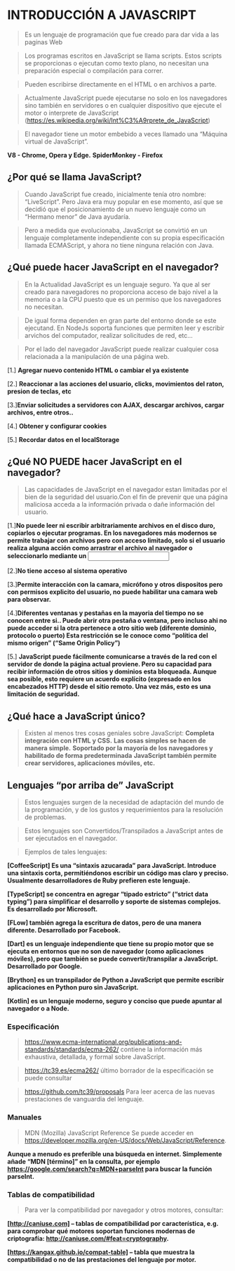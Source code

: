 # INTRODUCCIÓN A JAVASCRIPT

> Es un lenguaje de programación que fue creado para dar vida a las paginas Web

> Los programas escritos en JavaScript se llama scripts. Estos scripts se proporcionas o ejecutan como texto plano, no necesitan una preparación especial o compilación para correr.

> Pueden escribirse directamente en el HTML o en archivos a parte.

> Actualmente JavaScript puede ejecutarse no solo en los navegadores sino también en servidores o en cualquier dispositivo que ejecute el motor o interprete de JavaScript (https://es.wikipedia.org/wiki/Int%C3%A9rprete_de_JavaScript)

> El navegador tiene un motor embebido a veces llamado una “Máquina virtual de JavaScript”.

**V8 - Chrome, Opera y Edge.**
**SpiderMonkey - Firefox**

## ¿Por qué se llama JavaScript?
> Cuando JavaScript fue creado, inicialmente tenía otro nombre: “LiveScript”. Pero Java era muy popular en ese momento, así que se decidió que el posicionamiento de un nuevo lenguaje como un “Hermano menor” de Java ayudaría.

> Pero a medida que evolucionaba, JavaScript se convirtió en un lenguaje completamente independiente con su propia especificación llamada ECMAScript, y ahora no tiene ninguna relación con Java.

## ¿Qué puede hacer JavaScript en el navegador?

> En la Actualidad JavaScript es un lenguaje seguro. Ya que al ser creado para navegadores no proporciona acceso de bajo nivel a la memoria o a la CPU puesto que es un permiso que los navegadores no necesitan.

> De igual forma dependen en gran parte del entorno donde se este ejecutand. En NodeJs soporta funciones que permiten leer y escribir arvichos del computador, realizar solicitudes de red, etc...

> Por el lado del navegador JavaScript puede realizar cualquier cosa relacionada a la manipulación de una página web.

[1.] **Agregar nuevo contenido HTML o cambiar el ya existente**

[2.] **Reaccionar a las acciones del usuario, clicks, movimientos del raton, presion de teclas, etc**

[3.]**Enviar solicitudes a servidores con AJAX, descargar archivos, cargar archivos, entre otros..**

[4.] **Obtener y configurar cookies**

[5.] **Recordar datos en el localStorage**

## ¿Qué NO PUEDE hacer JavaScript en el navegador?

> Las capacidades de JavaScript en el navegador estan limitadas por el bien de la seguridad del usuario.Con el fin de prevenir que una página maliciosa acceda a la información privada o dañe información del usuario.

[1.]**No puede leer ni escribir arbitrariamente archivos en el disco duro, copiarlos o ejecutar programas. En los navegadores más modernos se permite trabajar con archivos pero con acceso limitado, solo si el usuario realiza alguna acción como arrastrar el archivo al navegador o seleccionarlo mediante un <input>**

[2.]**No tiene acceso al sistema operativo**

[3.]**Permite interacción con la camara, micrófono y otros dispositos pero con permisos explicito del usuario, no puede habilitar una camara web para observar.**

[4.]**Diferentes ventanas y pestañas en la mayoria del tiempo no se conocen entre si.. Puede abrir otra pestaña o ventana, pero incluso ahi no puede acceder si la otra pertenece a otro sitio web (diferente dominio, protocolo o puerto) Esta restricción se le conoce como “política del mismo origen” (“Same Origin Policy”)**

[5.] **JavaScript puede fácilmente comunicarse a través de la red con el servidor de donde la página actual proviene. Pero su capacidad para recibir información de otros sitios y dominios esta bloqueada. Aunque sea posible, esto requiere un acuerdo explícito (expresado en los encabezados HTTP) desde el sitio remoto. Una vez más, esto es una limitación de seguridad.**

## ¿Qué hace a JavaScript único?

> Existen al menos tres cosas geniales sobre JavaScript:
**Completa integración con HTML y CSS.**
**Las cosas simples se hacen de manera simple.**
**Soportado por la mayoría de los navegadores y habilitado de forma predeterminada**
**JavaScript también permite crear servidores, aplicaciones móviles, etc.**

## Lenguajes “por arriba de” JavaScript

> Estos lenguajes surgen de la necesidad de adaptación del mundo de la programación, y de los gustos y requerimientos para la resolución de problemas.

> Estos lenguajes son Convertidos/Transpilados a JavaScript antes de ser ejecutados en el navegador.

> Ejemplos de tales lenguajes:

**[CoffeeScript] Es una “sintaxis azucarada” para JavaScript. Introduce una sintaxis corta, permitiéndonos escribir un código mas claro y preciso. Usualmente desarrolladores de Ruby prefieren este lenguaje.**

**[TypeScript] se concentra en agregar “tipado estricto” (“strict data typing”) para simplificar el desarrollo y soporte de sistemas complejos. Es desarrollado por Microsoft.**

**[FLow] también agrega la escritura de datos, pero de una manera diferente. Desarrollado por Facebook.**

**[Dart] es un lenguaje independiente que tiene su propio motor que se ejecuta en entornos que no son de navegador (como aplicaciones móviles), pero que también se puede convertir/transpilar a JavaScript. Desarrollado por Google.**

**[Brython] es un transpilador de Python a JavaScript que permite escribir aplicaciones en Python puro sin JavaScript.**

**[Kotlin] es un lenguaje moderno, seguro y conciso que puede apuntar al navegador o a Node.**

### Especificación
> https://www.ecma-international.org/publications-and-standards/standards/ecma-262/ contiene la información más exhaustiva, detallada, y formal sobre JavaScript.

> https://tc39.es/ecma262/ último borrador de la especificación se puede consultar

> https://github.com/tc39/proposals Para leer acerca de las nuevas prestaciones de vanguardia del lenguaje.

### Manuales
> MDN (Mozilla) JavaScript Reference Se puede acceder en https://developer.mozilla.org/en-US/docs/Web/JavaScript/Reference.

**Aunque a menudo es preferible una búsqueda en internet. Simplemente añade “MDN [término]” en la consulta, por ejemplo https://google.com/search?q=MDN+parseInt para buscar la función parseInt.**

### Tablas de compatibilidad

> Para ver la compatibilidad por navegador y otros motores, consultar:

**[http://caniuse.com] – tablas de compatibilidad por característica, e.g. para comprobar qué motores soportan funciones modernas de criptografía: http://caniuse.com/#feat=cryptography.**

**[https://kangax.github.io/compat-table] – tabla que muestra la compatibilidad o no de las prestaciones del lenguaje por motor.**